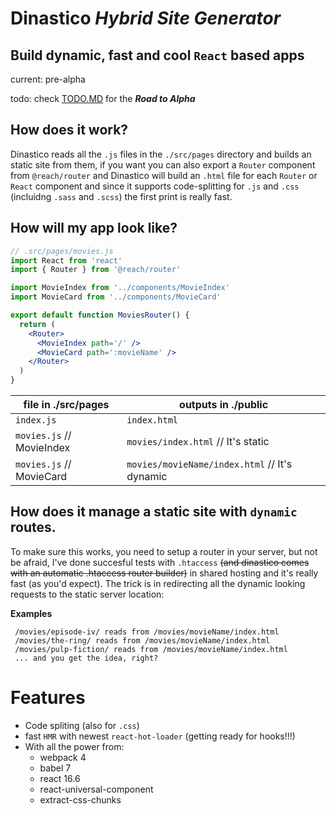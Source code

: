 # **Dinastico** *Hybrid Site Generator*

## Build dynamic, fast and cool `React` based apps


current: pre-alpha

todo: check [TODO.MD](TODO.MD) for the ***Road to Alpha***


## **How does it work?**
Dinastico reads all the `.js` files in the `./src/pages` directory and builds an static site from them, if you want you can also export a `Router` component from `@reach/router` and Dinastico will build an `.html` file for each `Router` or `React` component and since it supports code-splitting for `.js` and `.css` (incluidng `.sass` and `.scss`) the first print is really fast.

## **How will my app look like?**

```jsx
// .src/pages/movies.js
import React from 'react'
import { Router } from '@reach/router'

import MovieIndex from '../components/MovieIndex'
import MovieCard from '../components/MovieCard'

export default function MoviesRouter() {
  return (
    <Router>
      <MovieIndex path='/' />
      <MovieCard path=':movieName' />
    </Router>
  )
}
```
file in ./src/pages | outputs in ./public
-----|------
`index.js` | `index.html`
`movies.js` // MovieIndex | `movies/index.html` // It's static
`movies.js` // MovieCard | `movies/movieName/index.html` // It's dynamic


## How does it manage a static site with `dynamic` routes.
To make sure this works, you need to setup a router in your server, but not be afraid, I've done succesful tests with `.htaccess` ~~(and dinastico comes with an automatic .htaccess router builder)~~ in shared hosting and it's really fast (as you'd expect). The trick is in redirecting all the dynamic looking requests to the static server location:

  **Examples**
  
  ```
   /movies/episode-iv/ reads from /movies/movieName/index.html
   /movies/the-ring/ reads from /movies/movieName/index.html
   /movies/pulp-fiction/ reads from /movies/movieName/index.html
   ... and you get the idea, right?
  ```


# **Features**
- Code spliting (also for `.css`)
- fast `HMR` with newest `react-hot-loader` (getting ready for hooks!!!)
- With all the power from:
  - webpack 4
  - babel 7
  - react 16.6
  - react-universal-component
  - extract-css-chunks

